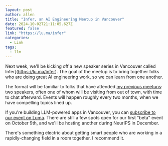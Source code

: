 ```yaml
---
layout: post
author: allen
title: "Infer, an AI Engineering Meetup in Vancouver"
date: 2024-10-02T21:11:05.627Z
featured: false
link: "https://lu.ma/infer"
categories:
  - Link
tags:
  - llm
---
```


Next week, we'll be kicking off a new speaker series in Vancouver called Infer](https://lu.ma/infer). The goal of the meetup is to bring together folks who are doing great AI engineering work, so we can learn from one another.

The format will be familiar to folks that have attended [my previous meetups](https://allenpike.com/2010/howto-start-a-technical-meetup): two speakers, often one of whom will be visiting from out of town, with time to chat afterward. Events will happen roughly every two months, when we have compelling topics lined up.

If you're building LLM-powered apps in Vancouver, you can [subscribe to our event on Luma](https://lu.ma/infer). There are still a few spots open for our first "beta" event on October 9th, and we'll be hosting another during NeurIPS in December.

There's something electric about getting smart people who are working in a rapidly-changing field in a room together. I recommend it.
